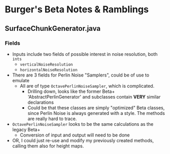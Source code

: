# Burger's Beta Notes & Ramblings

## SurfaceChunkGenerator.java
### Fields
* Inputs include two fields of possible interest in noise resolution, both `ints`
    * `verticalNoiseResolution`
    * `horizontalNoiseResolution`
* There are 3 fields for Perlin Noise "Samplers", could be of use to emulate
    * All are of type `OctavePerlinNoiseSampler`, which is complicated.
        * Drilling down, looks like the former Beta+ 'AbstractPerlinGenerator' and subclasses contain **VERY** similar declarations
        * Could be that these classes are simply "optimized" Beta classes, since
        Perlin Noise is always generated with a style. The methods are really hard to trace.
* `OctavePerlinNoiseSampler` looks to be the same calculations as the legacy Beta+
    * Conversion of input and output will need to be done
* OR, I could just re-use and modify my previously created methods, calling them also for height maps.